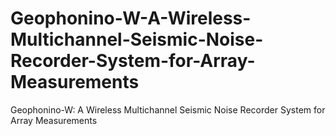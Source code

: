 # Geophonino-W-A-Wireless-Multichannel-Seismic-Noise-Recorder-System-for-Array-Measurements
Geophonino-W: A Wireless Multichannel Seismic Noise Recorder System for Array Measurements
